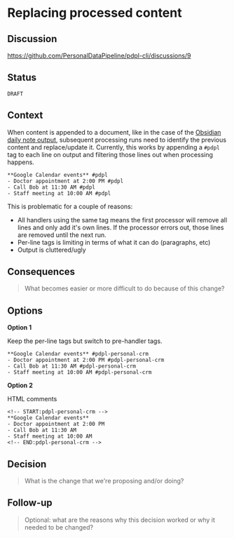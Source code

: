 # Replacing processed content

## Discussion

https://github.com/PersonalDataPipeline/pdpl-cli/discussions/9

## Status

`DRAFT`

## Context

When content is appended to a document, like in the case of the [Obsidian daily note output](https://github.com/PersonalDataPipeline/pdpl-cli/blob/main/src/outputs/obsidian/index.ts#L47), subsequent processing runs need to identify the previous content and replace/update it. Currently, this works by appending a `#pdpl` tag to each line on output and filtering those lines out when processing happens. 

```
**Google Calendar events** #pdpl
- Doctor appointment at 2:00 PM #pdpl
- Call Bob at 11:30 AM #pdpl
- Staff meeting at 10:00 AM #pdpl
```

This is problematic for a couple of reasons:

- All handlers using the same tag means the first processor will remove all lines and only add it's own lines. If the processor errors out, those lines are removed until the next run.
- Per-line tags is limiting in terms of what it can do (paragraphs, etc)
- Output is cluttered/ugly

## Consequences

> What becomes easier or more difficult to do because of this change?

## Options

**Option 1**

Keep the per-line tags but switch to pre-handler tags.

```
**Google Calendar events** #pdpl-personal-crm
- Doctor appointment at 2:00 PM #pdpl-personal-crm
- Call Bob at 11:30 AM #pdpl-personal-crm
- Staff meeting at 10:00 AM #pdpl-personal-crm
```

**Option 2**

HTML comments 

```
<!-- START:pdpl-personal-crm -->
**Google Calendar events**
- Doctor appointment at 2:00 PM
- Call Bob at 11:30 AM
- Staff meeting at 10:00 AM
<!-- END:pdpl-personal-crm -->
```

## Decision

> What is the change that we're proposing and/or doing?

## Follow-up

> Optional: what are the reasons why this decision worked or why it needed to be changed?